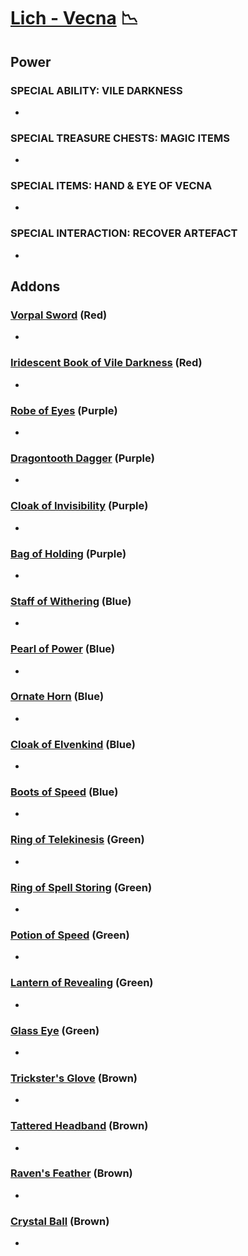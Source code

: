 # [Lich - Vecna](<https://deadbydaylight.wiki.gg/wiki/Vecna>) 📉

## Power

### SPECIAL ABILITY: VILE DARKNESS

-


### SPECIAL TREASURE CHESTS: MAGIC ITEMS

-


### SPECIAL ITEMS: HAND & EYE OF VECNA

-


### SPECIAL INTERACTION: RECOVER ARTEFACT

-


## Addons

### [Vorpal Sword](<https://deadbydaylight.wiki.gg/wiki/Vorpal_Sword>) (Red)

-


### [Iridescent Book of Vile Darkness](<https://deadbydaylight.wiki.gg/wiki/Iridescent_Book_of_Vile_Darkness>) (Red)

-


### [Robe of Eyes](<https://deadbydaylight.wiki.gg/wiki/Robe_of_Eyes>) (Purple)

-


### [Dragontooth Dagger](<https://deadbydaylight.wiki.gg/wiki/Dragontooth_Dagger>) (Purple)

-


### [Cloak of Invisibility](<https://deadbydaylight.wiki.gg/wiki/Cloak_of_Invisibility>) (Purple)

-


### [Bag of Holding](<https://deadbydaylight.wiki.gg/wiki/Bag_of_Holding>) (Purple)

-


### [Staff of Withering](<https://deadbydaylight.wiki.gg/wiki/Staff_of_Withering>) (Blue)

-


### [Pearl of Power](<https://deadbydaylight.wiki.gg/wiki/Pearl_of_Power>) (Blue)

-


### [Ornate Horn](<https://deadbydaylight.wiki.gg/wiki/Ornate_Horn>) (Blue)

-


### [Cloak of Elvenkind](<https://deadbydaylight.wiki.gg/wiki/Cloak_of_Elvenkind>) (Blue)

-


### [Boots of Speed](<https://deadbydaylight.wiki.gg/wiki/Boots_of_Speed>) (Blue)

-


### [Ring of Telekinesis](<https://deadbydaylight.wiki.gg/wiki/Ring_of_Telekinesis>) (Green)

-


### [Ring of Spell Storing](<https://deadbydaylight.wiki.gg/wiki/Ring_of_Spell_Storing>) (Green)

-


### [Potion of Speed](<https://deadbydaylight.wiki.gg/wiki/Potion_of_Speed>) (Green)

-


### [Lantern of Revealing](<https://deadbydaylight.wiki.gg/wiki/Lantern_of_Revealing>) (Green)

-


### [Glass Eye](<https://deadbydaylight.wiki.gg/wiki/Glass_Eye>) (Green)

-


### [Trickster's Glove](<https://deadbydaylight.wiki.gg/wiki/Trickster%27s_Glove>) (Brown)

-


### [Tattered Headband](<https://deadbydaylight.wiki.gg/wiki/Tattered_Headband>) (Brown)

-


### [Raven's Feather](<https://deadbydaylight.wiki.gg/wiki/Raven%27s_Feather>) (Brown)

-


### [Crystal Ball](<https://deadbydaylight.wiki.gg/wiki/Crystal_Ball>) (Brown)

-
